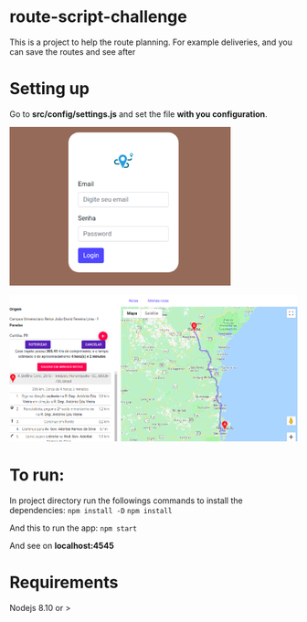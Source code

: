 # route-script-challenge
  This is a project to help the route planning. For example deliveries, and you can save the routes and see after 

  
  


# Setting up
Go to **src/config/settings.js** and set the file **with you configuration**.

![Login Page](src/web/public/assets/images/LoginPagePrint.png)

![Route Example](src/web/public/assets/images/DirectionPage.png)

# To run:

In project directory run the followings commands to install the dependencies: 
`npm install -D`
`npm install `

And this to run the app:
`npm start`

  

And see on **localhost:4545**



# Requirements

Nodejs 8.10 or >
